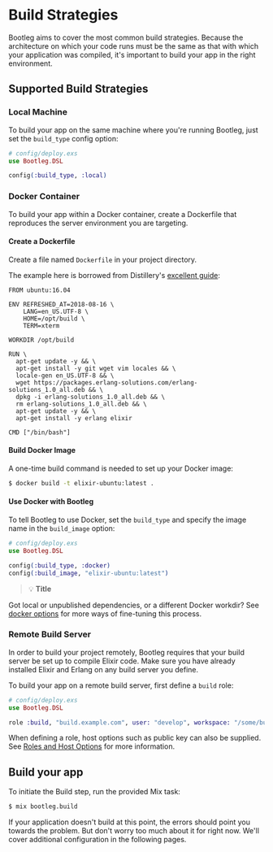 # Build Strategies

Bootleg aims to cover the most common build strategies. Because the architecture on which your code runs must be the same as that with which your application was compiled, it's important to build your app in the right environment.

## Supported Build Strategies

### Local Machine

To build your app on the same machine where you're running Bootleg, just set the `build_type` config option:

```elixir
# config/deploy.exs
use Bootleg.DSL

config(:build_type, :local)
```

### Docker Container

To build your app within a Docker container, create a Dockerfile that reproduces the server environment you are targeting.

#### Create a Dockerfile

Create a file named `Dockerfile` in your project directory.

The example here is borrowed from Distillery's [excellent guide](https://hexdocs.pm/distillery/guides/building_in_docker.html):

```
FROM ubuntu:16.04

ENV REFRESHED_AT=2018-08-16 \
    LANG=en_US.UTF-8 \
    HOME=/opt/build \
    TERM=xterm

WORKDIR /opt/build

RUN \
  apt-get update -y && \
  apt-get install -y git wget vim locales && \
  locale-gen en_US.UTF-8 && \
  wget https://packages.erlang-solutions.com/erlang-solutions_1.0_all.deb && \
  dpkg -i erlang-solutions_1.0_all.deb && \
  rm erlang-solutions_1.0_all.deb && \
  apt-get update -y && \
  apt-get install -y erlang elixir

CMD ["/bin/bash"]
```

#### Build Docker Image

A one-time build command is needed to set up your Docker image:

```sh
$ docker build -t elixir-ubuntu:latest .
```

#### Use Docker with Bootleg

To tell Bootleg to use Docker, set the `build_type` and specify the image name in the `build_image` option:

```elixir
# config/deploy.exs
use Bootleg.DSL

config(:build_type, :docker)
config(:build_image, "elixir-ubuntu:latest")
```

> :bulb: **Title**

Got local or unpublished dependencies, or a different Docker workdir? See [docker options](reference/docker.md) for more ways of fine-tuning this process.

### Remote Build Server

In order to build your project remotely, Bootleg requires that your build server be set up to compile Elixir code. Make sure you have already installed Elixir and Erlang on any build server you define.

To build your app on a remote build server, first define a `build` role:

```elixir
# config/deploy.exs
use Bootleg.DSL

role :build, "build.example.com", user: "develop", workspace: "/some/build/workspace"
```

When defining a role, host options such as public key can also be supplied. See [Roles and Host Options](roles.md) for more information.

## Build your app

To initiate the Build step, run the provided Mix task:

```sh
$ mix bootleg.build
```

If your application doesn't build at this point, the errors should point you towards the problem. But don't worry too much about it for right now. We'll cover additional configuration in the following pages.

